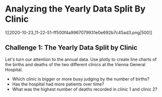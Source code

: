 # Analyzing the Yearly Data Split By Clinic

![[2020-10-23_11-22-51-ff500f4a9967079931e0e692b7c45ad3.png|500]]

## Challenge 1: The Yearly Data Split by Clinic

Let's turn our attention to the annual data. Use plotly to create line charts of the births and deaths of the two different clinics at the Vienna General Hospital.

- Which clinic is bigger or more busy judging by the number of births?
- Has the hospital had more patients over time?
- What was the highest number of deaths recorded in clinic 1 and clinic 2?